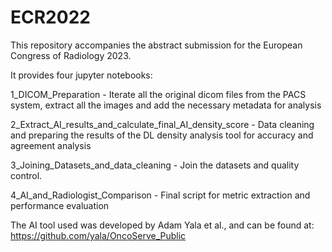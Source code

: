 # ECR2022


This repository accompanies the abstract submission for the European Congress of Radiology 2023. 

It provides four jupyter notebooks:

1_DICOM_Preparation - Iterate all the original dicom files from the PACS system, extract all the images and add the necessary metadata for analysis

2_Extract_AI_results_and_calculate_final_AI_density_score - Data cleaning and preparing the results of the DL density analysis tool for accuracy and agreement analysis

3_Joining_Datasets_and_data_cleaning - Join the datasets and quality control.

4_AI_and_Radiologist_Comparison - Final script for metric extraction and performance evaluation

The AI tool used was developed by Adam Yala et al., and can be found at: https://github.com/yala/OncoServe_Public
